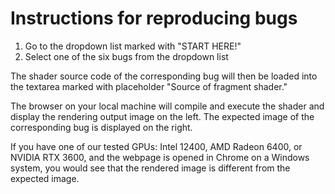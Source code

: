 # Instructions for reproducing bugs

1. Go to the dropdown list marked with "START HERE!"
2. Select one of the six bugs from the dropdown list

The shader source code of the corresponding bug will then be loaded
into the textarea marked with placeholder "Source of fragment shader."

The browser on your local machine will compile and execute the shader and display the rendering
output image on the left. The expected image of the corresponding bug is
displayed on the right.

If you have one of our tested GPUs: Intel 12400, AMD Radeon 6400,
or NVIDIA RTX 3600, and the webpage is opened in Chrome on a Windows
system, you would see that the rendered image is different from the expected image.
